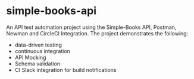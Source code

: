 # simple-books-api
An API test automation project using the Simple-Books API, Postman, Newman and CircleCI Integration.
The project demonstrates the following:
- data-driven testing
- continuous integration
- API Mocking
- Schema validation
- CI Slack integration for build notifications
